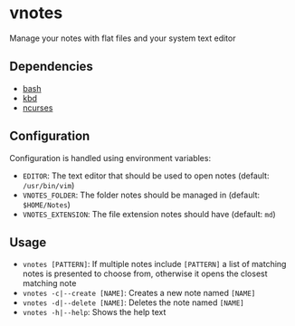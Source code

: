 # vnotes

Manage your notes with flat files and your system text editor

## Dependencies

* [bash](https://www.gnu.org/software/bash/bash.html)
* [kbd](http://www.kbd-project.org)
* [ncurses](https://invisible-island.net/ncurses/ncurses.html)

## Configuration

Configuration is handled using environment variables:

* `EDITOR`: The text editor that should be used to open notes (default: `/usr/bin/vim`)
* `VNOTES_FOLDER`: The folder notes should be managed in (default: `$HOME/Notes`)
* `VNOTES_EXTENSION`: The file extension notes should have (default: `md`)

## Usage

* `vnotes [PATTERN]`: If multiple notes include `[PATTERN]` a list of matching notes is presented to choose from, otherwise it opens the closest matching note
* `vnotes -c|--create [NAME]`: Creates a new note named `[NAME]`
* `vnotes -d|--delete [NAME]`: Deletes the note named `[NAME]`
* `vnotes -h|--help`: Shows the help text
